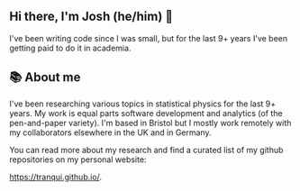 ## Hi there, I'm Josh (he/him) 👋

I've been writing code since I was small, but for the last 9+ years I've been getting paid to do it in academia.

## 📚 About me

I've been researching various topics in statistical physics for the last 9+ years. My work is equal parts software development and analytics (of the pen-and-paper variety). I'm based in Bristol but I mostly work remotely with my collaborators elsewhere in the UK and in Germany.

You can read more about my research and find a curated list of my github repositories on my personal website:

https://tranqui.github.io/.

<!--
**tranqui/tranqui** is a ✨ _special_ ✨ repository because its `README.md` (this file) appears on your GitHub profile.

Here are some ideas to get you started:

- 🔭 I’m currently working on ...
- 🌱 I’m currently learning ...
- 👯 I’m looking to collaborate on ...
- 🤔 I’m looking for help with ...
- 💬 Ask me about ...
- 📫 How to reach me: ...
- 😄 Pronouns: ...
- ⚡ Fun fact: ...
-->
